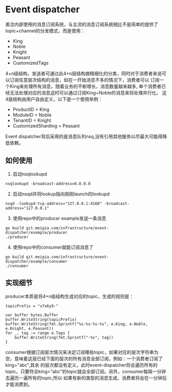 # Event dispatcher
美洽内部使用的消息订阅系统，与主流的消息订阅系统相比不是简单的提供了topic+channel的分发模式，而是使用： 
* King 
* Noble
* Knight
* Peasant
* CustomizedTags

4+n级结构，发送者可通过此4+n层结构做精细化的分类，同时对于消费者来说可以订阅任意层次结构的消息，如在一开始消息不多的情况下，消费者可以
订阅一个King来处理所有消息，随着业务的不断增长，消息数量越来越多, 单个消费者已经无法处理对应的消息这时可以通过订阅King+Noble的消息来将处理并行化。
这4层结构由用户自由定义，以下是一个使用举例：
* ProductID = King
* ModuleID = Noble
* TenantID = Knight
* CustomizedSharding = Peasant

Event dispatcher背后采用的是消息队列nsq,没有引用其他服务以尽最大可能得降低依赖。

## 如何使用
1. 启动nsqlookupd
```
nsqlookupd -broadcast-address=0.0.0.0
```
2. 启动nsqd并将lookup指向刚刚launch的lookupd
```
nsqd -lookupd-tcp-address="127.0.0.1:4160" -broadcast-address="127.0.0.1"
```
3. 使用repo中的producer example发送一条消息
```
go build git.meiqia.com/infrastructure/event-dispatcher/example/producer
./producer
```

4. 使用repo中的consumer就能订阅消息了
```
go build git.meiqia.com/infrastructure/event-dispatcher/example/consumer
./consumer
```

## 实现细节
producer本质是将4+n级结构生成对应的topic，生成的规则是：
```
topicPrefix = "x7x6y9-"

var buffer bytes.Buffer
buffer.WriteString(topicPrefix)
buffer.WriteString(fmt.Sprintf("%s-%s-%s-%s", e.King, e.Noble, e.Knight, e.Peasant))
for _, tag := range e.Tags {
    buffer.WriteString(fmt.Sprintf("-%s", tag))
}
```

consumer根据订阅层次情况来决定订阅哪些topic，如果对应的层次字符串为空，意味着这层已经下面的层次的所有消息全部订阅，例如：一个消费者订阅了king="abc",其余
的层次都没有定义，此时event-dispatcher将会遍历所有的topic，只要符合king="abc"的topic就会全部订阅。另外，consumer每隔一分钟去遍历一遍所有的topic,所以
如果有新的类型的消息生成，消费者将会在一分钟后才能消费到。




